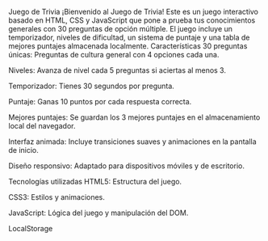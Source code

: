 Juego de Trivia
¡Bienvenido al Juego de Trivia! Este es un juego interactivo basado en HTML, CSS y JavaScript que pone a prueba tus conocimientos generales con 30 preguntas de opción múltiple. El juego incluye un temporizador, niveles de dificultad, un sistema de puntaje y una tabla de mejores puntajes almacenada localmente.
Características
30 preguntas únicas: Preguntas de cultura general con 4 opciones cada una.

Niveles: Avanza de nivel cada 5 preguntas si aciertas al menos 3.

Temporizador: Tienes 30 segundos por pregunta.

Puntaje: Ganas 10 puntos por cada respuesta correcta.

Mejores puntajes: Se guardan los 3 mejores puntajes en el almacenamiento local del navegador.

Interfaz animada: Incluye transiciones suaves y animaciones en la pantalla de inicio.

Diseño responsivo: Adaptado para dispositivos móviles y de escritorio.

Tecnologías utilizadas
HTML5: Estructura del juego.

CSS3: Estilos y animaciones.

JavaScript: Lógica del juego y manipulación del DOM.

LocalStorage

